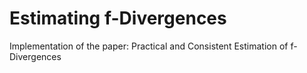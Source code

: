 # Estimating f-Divergences
Implementation of the paper: Practical and Consistent Estimation of f-Divergences

